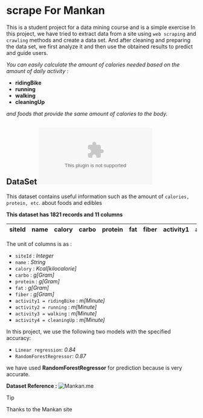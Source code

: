 # scrape For Mankan
This is a student project for a data mining course and is a simple exercise
In this project, we have tried to extract data from a site using ``` web scraping ``` and ``` crawling ``` methods and create a data set.
And after cleaning and preparing the data set, we first analyze it and then use the obtained results to predict and guide users.

*You can easily calculate the amount of calories needed based on the amount of daily activity :*
  - **ridingBike**
  - **running**
  - **walking**
  - **cleaningUp**
    
*and foods that provide the same amount of calories to the body.*


## DataSet ![Mankan_dataset.csv](https://github.com/saeidEmadi/scrapeForMankan/blob/main/Mankan_dataset.csv)
This dataset contains useful information such as the amount of ```calories, protein, etc```. about foods and edibles

**This dataset has 1821 records and 11 columns**

| siteId | name | calory | carbo | protein | fat | fiber | activity1 | activity2 | activity3 | activity4 |
| ----------- | ----------- | ----------- | ----------- | ----------- | ----------- | ----------- | ----------- | ----------- | ----------- | ----------- |

The unit of columns is as :
- ` siteId ` : *Integer*
- ` name ` : *String*
- ` calory ` : *Kcal[kilocalorie]*
- ` carbo ` : *g[Gram]*
- ` protein ` : *g[Gram]*
- ` fat ` : *g[Gram]*
- ` fiber ` : *g[Gram]*
- `activity1 = ridingBike` : *m[Minute]*
- `activity2 = running` : *m[Minute]*
- `activity3 = walking` : *m[Minute]*
- `activity4 = cleaningUp` : *m[Minute]*


In this project, we use the following two models with the specified accuracy:
- `Linear regression`: *0.84*
- `RandomForestRegressor`: *0.87*
  
we have used **RandomForestRegressor** for prediction because is very accurate.



**Dataset Reference :** ![Mankan.me](https://www.mankan.me/)
> [!TIP]
> Thanks to the Mankan site
